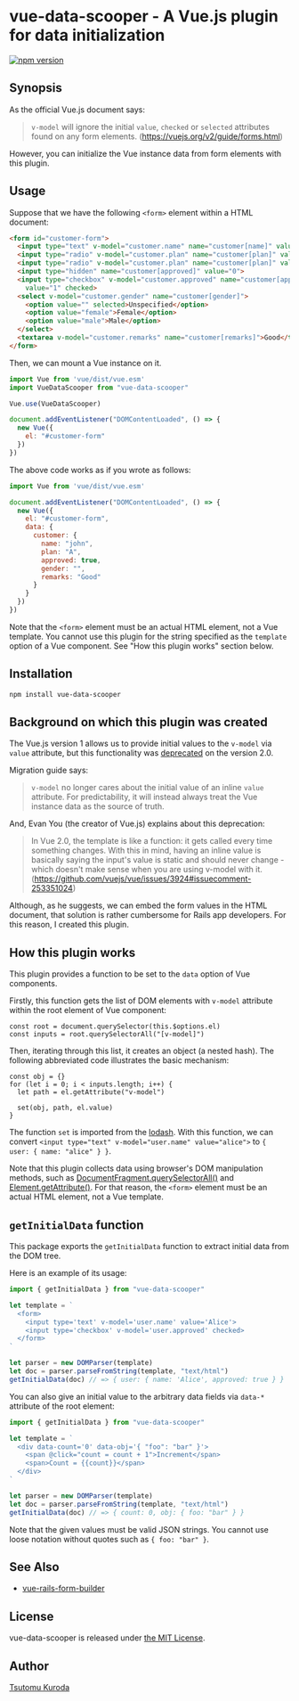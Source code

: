 # vue-data-scooper - A Vue.js plugin for data initialization

[![npm version](https://badge.fury.io/js/vue-data-scooper.svg)](https://badge.fury.io/js/vue-data-scooper)

## Synopsis

As the official Vue.js document says:

> `v-model` will ignore the initial `value`, `checked` or `selected` attributes
> found on any form elements.
> (https://vuejs.org/v2/guide/forms.html)

However, you can initialize the Vue instance data from form elements with this plugin.

## Usage

Suppose that we have the following `<form>` element within a HTML document:

```html
<form id="customer-form">
  <input type="text" v-model="customer.name" name="customer[name]" value="john">
  <input type="radio" v-model="customer.plan" name="customer[plan]" value="A" checked>
  <input type="radio" v-model="customer.plan" name="customer[plan]" value="B">
  <input type="hidden" name="customer[approved]" value="0">
  <input type="checkbox" v-model="customer.approved" name="customer[approved]"
    value="1" checked>
  <select v-model="customer.gender" name="customer[gender]">
    <option value="" selected>Unspecified</option>
    <option value="female">Female</option>
    <option value="male">Male</option>
  </select>
  <textarea v-model="customer.remarks" name="customer[remarks]">Good</textarea>
</form>
```

Then, we can mount a Vue instance on it.

```javascript
import Vue from 'vue/dist/vue.esm'
import VueDataScooper from "vue-data-scooper"

Vue.use(VueDataScooper)

document.addEventListener("DOMContentLoaded", () => {
  new Vue({
    el: "#customer-form"
  })
})
```

The above code works as if you wrote as follows:

```javascript
import Vue from 'vue/dist/vue.esm'

document.addEventListener("DOMContentLoaded", () => {
  new Vue({
    el: "#customer-form",
    data: {
      customer: {
        name: "john",
        plan: "A",
        approved: true,
        gender: "",
        remarks: "Good"
      }
    }
  })
})
```

Note that the `<form>` element must be an actual HTML element, not a Vue template.
You cannot use this plugin for the string specified as the `template` option
of a Vue component. See "How this plugin works" section below.

## Installation

```bash
npm install vue-data-scooper
```

## Background on which this plugin was created

The Vue.js version 1 allows us to provide initial values to the `v-model`
via `value` attribute, but this functionality was
[deprecated](https://vuejs.org/v2/guide/migration.html#value-Attribute-with-v-model-removed)
on the version 2.0.

Migration guide says:

> `v-model` no longer cares about the initial value of an inline `value` attribute.
> For predictability, it will instead always treat the Vue instance data as the source of truth.

And, Evan You (the creator of Vue.js) explains about this deprecation:

> In Vue 2.0, the template is like a function: it gets called every time something changes.
> With this in mind, having an inline value is basically saying the input's value is static
> and should never change - which doesn't make sense when you are using v-model with it.
> (https://github.com/vuejs/vue/issues/3924#issuecomment-253351024)

Although, as he suggests, we can embed the form values in the HTML document,
that solution is rather cumbersome for Rails app developers.
For this reason, I created this plugin.

## How this plugin works

This plugin provides a function to be set to the `data` option of Vue components.

Firstly, this function gets the list of DOM elements with `v-model` attribute
within the root element of Vue component:

```
const root = document.querySelector(this.$options.el)
const inputs = root.querySelectorAll("[v-model]")
```

Then, iterating through this list, it creates an object (a nested hash).
The following abbreviated code illustrates the basic mechanism:

```
const obj = {}
for (let i = 0; i < inputs.length; i++) {
  let path = el.getAttribute("v-model")

  set(obj, path, el.value)
}
```

The function `set` is imported from the [lodash](https://lodash.com).
With this function, we can convert `<input type="text" v-model="user.name" value="alice">`
to `{ user: { name: "alice" } }`.

Note that this plugin collects data using browser's DOM manipulation methods, such as
[DocumentFragment.querySelectorAll()](https://developer.mozilla.org/en-US/docs/Web/API/DocumentFragment/querySelectorAll) and [Element.getAttribute()](https://developer.mozilla.org/en-US/docs/Web/API/Element/getAttribute).
For that reason, the `<form>` element must be an actual HTML element, not a Vue template.

## `getInitialData` function

This package exports the `getInitialData` function to extract initial data
from the DOM tree.

Here is an example of its usage:

```javascript
import { getInitialData } from "vue-data-scooper"

let template = `
  <form>
    <input type='text' v-model='user.name' value='Alice'>
    <input type='checkbox' v-model='user.approved' checked>
  </form>
`

let parser = new DOMParser(template)
let doc = parser.parseFromString(template, "text/html")
getInitialData(doc) // => { user: { name: 'Alice', approved: true } }
```

You can also give an initial value to the arbitrary data fields
via `data-*` attribute of the root element:

```javascript
import { getInitialData } from "vue-data-scooper"

let template = `
  <div data-count='0' data-obj='{ "foo": "bar" }'>
    <span @click="count = count + 1">Increment</span>
    <span>Count = {{count}}</span>
  </div>
`

let parser = new DOMParser(template)
let doc = parser.parseFromString(template, "text/html")
getInitialData(doc) // => { count: 0, obj: { foo: "bar" } }
```

Note that the given values must be valid JSON strings.
You cannot use loose notation without quotes such as `{ foo: "bar" }`.

## See Also

* [vue-rails-form-builder](https://github.com/kuroda/vue-rails-form-builder)

## License

vue-data-scooper is released under [the MIT License](LICENSE).

## Author

[Tsutomu Kuroda](https://github.com/kuroda)
